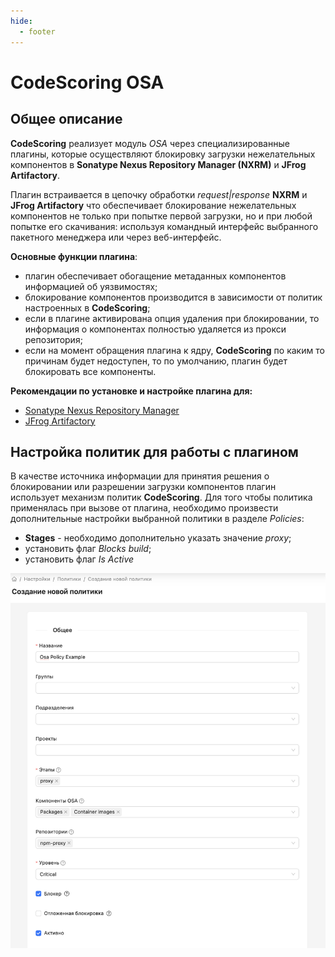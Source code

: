 ```yaml
---
hide:
  - footer
---
```

# CodeScoring OSA

## Общее описание

**CodeScoring** реализует модуль *OSA* через специализированные плагины, которые осуществляют блокировку загрузки нежелательных компонентов в **Sonatype Nexus Repository Manager (NXRM)** и **JFrog Artifactory**.

Плагин встраивается в цепочку обработки *request|response* **NXRM** и **JFrog Artifactory** что обеспечивает блокирование нежелательных компонентов не только при попытке первой загрузки, но и при любой попытке его скачивания: используя командный интерфейс выбранного пакетного менеджера или через веб-интерфейс.

**Основные функции плагина**:

- плагин обеспечивает обогащение метаданных компонентов информацией об уязвимостях;
- блокирование компонентов производится в зависимости от политик настроенных в **CodeScoring**;
- если в плагине активирована опция удаления при блокировании, то информация о компонентах полностью удаляется из прокси репозитория;
- если на момент обращения плагина к ядру, **CodeScoring** по каким то причинам будет недоступен, то по умолчанию, плагин будет блокировать все компоненты.

**Рекомендации по установке и настройке плагина для:**

- [Sonatype Nexus Repository Manager](/osa/nexus_osa)
- [JFrog Artifactory](/osa/jfrog_osa)


## Настройка политик для работы с плагином

В качестве источника информации для принятия решения о блокировании или разрешении загрузки компонентов плагин использует механизм политик **CodeScoring**.
Для того чтобы политика применялась при вызове от плагина, необходимо произвести дополнительные настройки выбранной политики в разделе *Policies*:

 - **Stages** - необходимо дополнительно указать значение *proxy*;
 - установить флаг *Blocks build*;
 - установить флаг *Is Active*

![Policy settings example](/assets/img/osa/policy_settings_example.png)
